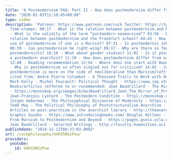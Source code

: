 ```yaml
---
title: 'A Postmodernism FAQ: Part II - How does postmodernism differ from X?'
date: "2020-01-03T11:18:45+08:00"
type: video
description: 'Patreon: https://www.patreon.com/cuck Twitter: https://twitter.com/PhilosophyCuck
  Time-stamps: 00:17 - What is the relation between postmodernism and Marxism? 02:26
  - What is the validity of the term “postmodern neomarxism”? 03:56 - What is the
  relation between postmodernism and the Frankfurt school? 04:45 - How can one make
  use of postmodernism if one is a Marxist? 07:31 - Is postmodernis inherently idealist/anti-materialist?
  08:39 - Can postmodernism be right-wing? 09:17 - Why are there so few right-wing
  postmodernists? 10:10 - What about gender studies? 11:01 - Is it possible to be
  a postmodern anarchist? 11:39 - How does postmodernism differ from existentialism?
  12:40 - Reading recommendation 12:54 - Where does one start with Baudrillard? 13:23
  - Why is postmodernism so often singled out for criticism? 14:02 - Could it be that
  postmodernism is more on the side of neoliberalism than Marxism/leftism? Quotes
  cited from: André Pierre Colombat - A Thousand Trails to Work with Deleuze - https://www.jstor.org/stable/3685176?seq=1#page_scan_tab_contents
  Mark Kelly - Michel Foucault: Political Thought - https://www.iep.utm.edu/fouc-pol/
  Books/articles reffered to or recommended: Jean Baudrillard - The Mirror of Production
  - https://monoskop.org/images/b/ba/Baudrillard_Jean_The_Mirror_of_Production_1975.pdf
  Jean-François Lyotard - The Postmodern Condition - https://monoskop.org/images/e/e0/Lyotard_Jean-Francois_The_Postmodern_Condition_A_Report_on_Knowledge.pdf
  Jürgen Habermas - The Philosophical Discourse of Modernity - https://www.amazon.com/Philosophical-Discourse-Modernity-Lectures-Contemporary/dp/0262581027/ref=sr_1_1?s=books&ie=UTF8&qid=1544602008&sr=1-1&keywords=The+Philosophical+Discourse+of+Modernity
  Todd May - The Political Philosophy of Poststructuralism Anarchism - http://www.mediafire.com/file/at0p6yl0bl25kia/todd+may+-+the+political+philosophy+of+poststructuralist+anarchism.pdf
  Articles on post-anarchism in the anarchist library - http://theanarchistlibrary.org/category/topic/post-anarchism
  Graphic Guides - https://www.introducingbooks.com/ Douglas Kellner - Jean Baudrillard:
  From Marxism to Postmodernism and Beyond - https://pages.gseis.ucla.edu/faculty/kellner/Baudrillard.pdf
  Jean Baudrillard - Selected Writings - http://faculty.humanities.uci.edu/poster/books/Baudrillard,%20Jean%20-%20Selected%20Writings_ok.pdf'
publishdate: "2018-12-12T08:37:03.000Z"
url: /cuckphilosophy/U4hS5NSzPxw/
providers:
  youtube:
    id: U4hS5NSzPxw
---
```


